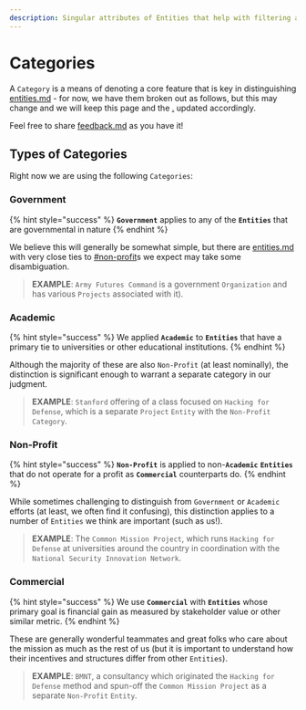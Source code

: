 ```yaml
---
description: Singular attributes of Entities that help with filtering and characterization.
---
```


# Categories

A `Category` is a means of denoting a core feature that is key in distinguishing [entities.md](entities.md "mention") - for now, we have them broken out as follows, but this may change and we will keep this page and the [.](./ "mention") updated accordingly.

Feel free to share [feedback.md](../../feedback.md "mention") as you have it!

## Types of Categories

Right now we are using the following `Categories`:

### Government

{% hint style="success" %}
**`Government`** applies to any of the **`Entities`** that are governmental in nature
{% endhint %}

We believe this will generally be somewhat simple, but there are [entities.md](entities.md "mention") with very close ties to [#non-profit](categories.md#non-profit "mention")s we expect may take some disambiguation.

> **EXAMPLE**: `Army Futures Command` is a government `Organization` and has various `Projects` associated with it).

### Academic

{% hint style="success" %}
We applied **`Academic`** to **`Entities`** that have a  primary tie to universities or other educational institutions.&#x20;
{% endhint %}

Although the majority of these are also `Non-Profit` (at least nominally), the distinction is significant enough to warrant a separate category in our judgment.

> **EXAMPLE**: `Stanford` offering of a class focused on `Hacking for Defense`, which is a separate `Project` `Entity` with the `Non-Profit` `Category`.

### Non-Profit

{% hint style="success" %}
**`Non-Profit`** is applied to non-**`Academic`** **`Entities`** that do not operate for a profit as **`Commercial`** counterparts do.
{% endhint %}

While sometimes challenging to distinguish from `Government` or `Academic` efforts (at least, we often find it confusing), this distinction applies to a number of `Entities` we think are important (such as us!).

> **EXAMPLE**: The `Common Mission Project`, which runs `Hacking for Defense` at universities around the country in coordination with the `National Security Innovation Network`.

### Commercial

{% hint style="success" %}
We use **`Commercial`** with **`Entities`** whose primary goal is financial gain as measured by stakeholder value or other similar metric.
{% endhint %}

These are generally wonderful teammates and great folks who care about the mission as much as the rest of us (but it is important to understand how their incentives and structures differ from other `Entities`).

> **EXAMPLE**: `BMNT`, a consultancy which originated the `Hacking for Defense` method and spun-off the `Common Mission Project` as a separate `Non-Profit` `Entity`.
